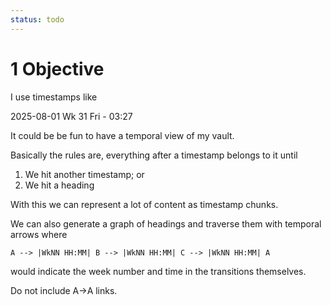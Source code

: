 ```yaml
---
status: todo
---
```


# 1 Objective

I use timestamps like

2025-08-01 Wk 31 Fri - 03:27

It could be be fun to have a temporal view of my vault. 

Basically the rules are, everything after a timestamp belongs to it until
1. We hit another timestamp; or
2. We hit a heading

With this we can represent a lot of content as timestamp chunks.

We can also generate a graph of headings and traverse them with temporal arrows where 

```
A --> |WkNN HH:MM| B --> |WkNN HH:MM| C --> |WkNN HH:MM| A
```

would indicate the week number and time in the transitions themselves.

Do not include A->A links.